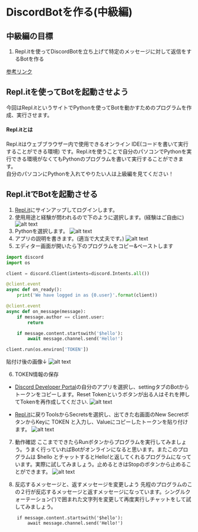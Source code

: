# DiscordBotを作る(中級編)
## 中級編の目標
1. Repl.itを使ってDiscordBotを立ち上げて特定のメッセージに対して返信をするBotを作る
<!-- 2. 固定メッセージを返す機能と簡単なスラッシュコマンドの実装 -->
  
[参考リンク](https://www.freecodecamp.org/japanese/news/create-a-discord-bot-with-python/)

## Repl.itを使ってBotを起動させよう
今回はRepl.itというサイトでPythonを使ってBotを動かすためのプログラムを作成、実行させます。
#### Repl.itとは
Repl.itはウェブブラウザー内で使用できるオンライン IDE(コードを書いて実行することができる環境) です。Repl.itを使うことで自分のパソコンでPythonを実行できる環境がなくてもPythonのプログラムを書いて実行することができます。<br>
自分のパソコンにPythonを入れてやりたい人は上級編を見てください！

## Repl.itでBotを起動させる
1. [Repl.it](https://replit.com/)にサインアップしてログインします。
1. 使用用途と経験が問われるので下のように選択します。(経験はご自由に)
![alt text](login1.png)
1. Pythonを選択します。
![alt text](login2.png)
1. アプリの説明を書きます。(適当で大丈夫です。)
![alt text](login3.png)
1. エディター画面が開いたら下のプログラムをコピー&ペーストします
```python
import discord
import os

client = discord.Client(intents=discord.Intents.all())

@client.event
async def on_ready():
    print('We have logged in as {0.user}'.format(client))

@client.event
async def on_message(message):
    if message.author == client.user:
        return

    if message.content.startswith('$hello'):
        await message.channel.send('Hello!')

client.run(os.environ['TOKEN'])
```

貼付け後の画像↓
![alt text](after_paste.png)

6. TOKEN情報の保存
* [Discord Developer Portal](https://discord.com/developers/applications)の自分のアプリを選択し、settingタブのBotからトークンをコピーします。Reset Tokenというボタンが出る人はそれを押してTokenを再作成してください.
![alt text](token.png)

* [Repl.it](https://replit.com/)に戻りToolsからSecretsを選択し、出てきた右画面のNew SecretボタンからKeyに TOKEN と入力し、Valueにコピーしたトークンを貼り付けます。
![alt text](secret.png)

7. 動作確認
  ここまでできたらRunボタンからプログラムを実行してみましょう。うまく行っていればBotがオンラインになると思います。またこのプログラムは $hello とチャットするとHello!と返してくれるプログラムになっています。実際に試してみましょう。止めるときはStopのボタンから止めることができます。
![alt text](run.png)

8. 反応するメッセージと、返すメッセージを変更しよう
先程のプログラムのこの２行が反応するメッセージと返すメッセージになっています。シングルクォーテーション(\')で囲まれた文字列を変更して再度実行しチャットをして試してみましょう。
```
    if message.content.startswith('$hello'):
        await message.channel.send('Hello!')
```